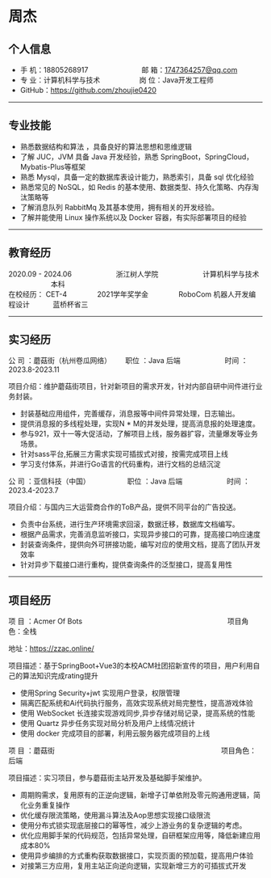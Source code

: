 # 周杰

## 个人信息
* 手 机：18805268917 &emsp;&emsp;&emsp;&emsp;&emsp;&emsp;&ensp;&ensp; 邮 箱：1747364257@qq.com    
* 专 业：计算机科学与技术 &emsp;&emsp;&emsp;&emsp;&emsp; 岗 位：Java开发工程师
* GitHub：https://github.com/zhoujie0420
***
## 专业技能

* 熟悉数据结构和算法 ，具备良好的算法思想和思维逻辑
* 了解 JUC，JVM 具备 Java 开发经验，熟悉 SpringBoot，SpringCloud，Mybatis-Plus等框架
* 熟悉 Mysql，具备一定的数据库表设计能力，熟悉索引，具备 sql 优化经验
* 熟悉常见的 NoSQL，如 Redis 的基本使用、数据类型、持久化策略、内存淘汰策略等
* 了解消息队列 RabbitMq 及其基本使用，拥有相关的开发经验。
* 了解并能使用 Linux 操作系统以及 Docker 容器，有实际部署项目的经验

***
## 教育经历

2020.09  -  2024.06 &emsp;&emsp;&emsp;&emsp;&emsp;&emsp;浙江树人学院   &emsp;&emsp;&emsp;&emsp;&emsp;&emsp;计算机科学与技术   &emsp;&emsp;&emsp;&emsp;&emsp;&emsp;本科   
在校经历： CET-4 &emsp;&emsp;&emsp;&emsp;2021学年奖学金  &emsp;&emsp;&emsp;&emsp;RoboCom 机器人开发编程设计   &emsp;&emsp;&emsp;蓝桥杯省三

***
## 实习经历

公 司 ：蘑菇街（杭州卷瓜网络）&emsp;&emsp;职位 ：Java 后端 &emsp;&emsp;&emsp;&emsp;&emsp;&emsp;时间 ：2023.8-2023.11

项目介绍：维护蘑菇街项目，针对新项目的需求开发，针对内部自研中间件进行业务封装。

* 封装基础应用组件，完善缓存，消息报等中间件异常处理，日志输出。
* 提供消息报的多线程处理，实现N * M的并发处理，提高消息报的处理速度。
* 参与921，双十一等大促活动，了解项目上线，服务器扩容，流量爆发等业务场景。
* 针对sass平台,拓展三方需求实现可插拔式对接，按需完成项目上线
* 学习支付体系，并进行Go语言的代码重构，进行文档的总结沉淀


公 司 ：亚信科技（中国） &emsp;&emsp;&emsp;&emsp;&emsp;职位 ：Java 后端 &emsp;&emsp;&emsp;&emsp;&emsp;&emsp;时间
：2023.4-2023.7

项目介绍：与国内三大运营商合作的ToB产品，提供不同平台的广告投送。

* 负责中台系统，进行生产环境需求回滚，数据迁移，数据库文档编写。
* 根据产品需求，完善消息监听接口，实现异步接口的可靠，提高接口响应速度
* 封装查询条件，提供向外可拼接功能，编写对应的使用文档，提高了团队开发效率
* 针对异步下载接口进行重构，提供查询条件的泛型接口，提高复用性

***
## 项目经历
项  目 ：Acmer Of Bots  &emsp;&emsp;&emsp;&emsp;&emsp;&emsp;&emsp;&emsp;&emsp;&emsp;&emsp;&emsp;&emsp;&emsp;&emsp;&emsp;&emsp;&emsp;&emsp;&emsp;     项目角色：全栈

地址：https://zzac.online/

项目描述：基于SpringBoot+Vue3的本校ACM社团招新宣传的项目，用户利用自己的算法知识完成rating提升
* 使用Spring Security+jwt 实现用户登录，权限管理
* 隔离匹配系统和Ai代码执行服务，高效实现系统对局完整性，提高游戏体验
* 使用 WebSocket 长连接实现游戏同步,异步存储对局记录，提高系统的性能
* 使用 Quartz 异步任务实现对局分析及用户上线情况统计
* 使用 docker 完成项目的部署，利用云服务器完成项目的上线

项  目  ：蘑菇街    &emsp;&emsp;&emsp;&emsp;&emsp;&emsp;&emsp;&emsp;&emsp;&emsp;&emsp;&emsp;&emsp;&emsp;&emsp;&emsp;&emsp;&emsp;&emsp;&emsp;&emsp;&emsp;&emsp;     项目角色：后端

项目描述：实习项目，参与蘑菇街主站开发及基础脚手架维护。
* 周期购需求，复用原有的正逆向逻辑，新增子订单依附及零元购通用逻辑，简化业务重复操作
* 优化缓存限流策略，使用漏斗算法及Aop思想实现接口级限流
* 使用分布式锁实现底层接口的幂等性，减少上游业务的复杂逻辑的考虑。
* 优化应用脚手架的代码规范，包括异常处理，自研框架应用等，降低新建应用成本80%
* 使用异步编排的方式重构获取数据接口，实现页面的预加载，提高用户体验
* 对接第三方应用，复用主站正向逆向逻辑，实现新增三方的可插拔式开发
